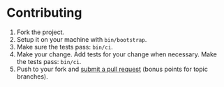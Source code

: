 # Contributing

1. Fork the project.
2. Setup it on your machine with `bin/bootstrap`.
3. Make sure the tests pass: `bin/ci`.
4. Make your change. Add tests for your change when necessary. Make the tests pass: `bin/ci`.
5. Push to your fork and [submit a pull request](https://help.github.com/articles/creating-a-pull-request/)
  (bonus points for topic branches).
